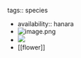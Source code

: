 tags:: species

- availability:: hanara
- ![image.png](https://peach-geographical-bat-397.mypinata.cloud/ipfs/QmNzQd3rR8sGg6Y1uiqkwbt4pCXs3QVmxfTowTnHMgB9et)
- ![](https://peach-geographical-bat-397.mypinata.cloud/ipfs/QmS3z1vY5REQM6ztGruNZc57VAD5tS3saC9DysCvcUBF5t)
- [[flower]]